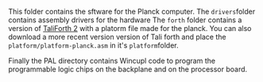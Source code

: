This folder contains the sftware for the Planck computer.
The `drivers`folder contains assembly drivers for the hardware
The `forth` folder contains a version of [TaliForth 2](https://github.com/scotws/TaliForth2) with a platorm file made for the planck.
You can also download a more recent version version of Tali forth and place the `platform/platform-planck.asm` in it's `platform`folder.

Finally the PAL directory contains Wincupl code to program the programmable logic chips on the backplane and on the processor board.
